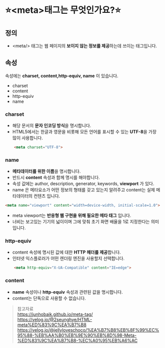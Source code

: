 # ⭐\<meta>태그는 무엇인가요?⭐

## 정의
- \<meta/> 태그는 웹 페이지의 **보이지 않는 정보를 제공**하는데 쓰이는 태그입니다.


## 속성
속성에는 **charset, content,http-equiv, name** 이 있습니다.
- charset
- content
- http-equiv
- name

### charset
- 해당 문서의 **문자 인코딩 방식**을 명시합니다.
- HTML5에서는 한글과 영문을 비롯해 모든 언어를 표시할 수 있는 **UTF-8**을 가장 많이 사용합니다.  

```html
    <meta charset="UTF-8">
```

  
### name
- **메타데이터를 위한 이름**을 명시합니다.
- 반드시 **content** 속성과 함께 명시를 해야합니다.
- 속성 값에는 author, description, generator, keywords, **viewport** 가 있다.
- name 은 메타요소가 어떤 정보의 형태를 갖고 있는지 알려주고 content는 실제 메타데이터의 컨텐츠 입니다.
```html
<meta name="viewport" content="width=device-width, initial-scale=1.0">
```
- meta viewport는 **반응형 웹 구현을 위해 필요한 메타 태그** 입니다.
- 너비는 보고있는 기기의 넓이이며 그에 맞춰 초기 화면 배율을 1로 지정한다는 의미입니다.


### http-equiv
- content 속성에 명시된 값에 대한 **HTTP 헤더를 제공**합니다.
- 인터넷 익스플로러가 어떤 렌더링 엔진을 사용할지 선택합니다.

```html
    <meta http-equiv="X-UA-Compatible" content="IE=edge">
```
### content
- **name** 속성이나 **http-equiv** 속성과 관련된 값을 명시합니다.
- content는 단독으로 사용할 수 없습니다.

> 참고자료   
> https://junhobaik.github.io/meta-tag/
> https://velog.io/@2seunghye/HTML-meta%ED%83%9C%EA%B7%B8  
> https://velog.io/@jellyloveschoco/%EA%B7%B8%EB%8F%99%EC%95%88-%EB%AA%B0%EB%9E%90%EB%8D%98-Meta-%ED%83%9C%EA%B7%B8-%EC%A0%95%EB%A6%AC  
> 